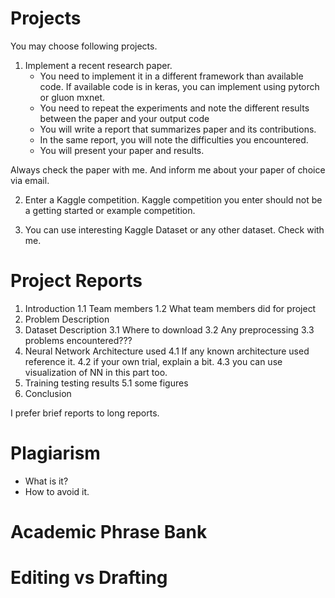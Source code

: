 # Projects

You may choose following projects.


1. Implement a recent research paper.
    - You need to implement it in a different framework than available code. If available code is in keras, you can implement using pytorch or gluon mxnet.
    - You need to repeat the experiments and note the different results between the paper and your output code
    - You will write a report that summarizes paper and its contributions.
    - In the same report, you will note the difficulties you encountered.
    - You will present your paper and results.

Always check the paper with me.
And inform me about your paper of choice via email.

2. Enter a Kaggle competition. Kaggle competition you enter should not be a getting started or example competition. 


3. You can use interesting Kaggle Dataset or any other dataset.
Check with me.
 


# Project Reports

1. Introduction
    1.1 Team members
    1.2 What team members did for project
2. Problem Description
3. Dataset Description
    3.1 Where to download
    3.2 Any preprocessing
    3.3 problems encountered???
4. Neural Network Architecture used
    4.1 If any known architecture used reference it.
    4.2 if your own trial, explain a bit.
    4.3 you can use visualization of NN in this part too.
5. Training testing results
    5.1 some figures
6. Conclusion


I prefer brief reports to long reports.


# Plagiarism 

- What is it?
- How to avoid it.


# Academic Phrase Bank

# Editing vs Drafting





